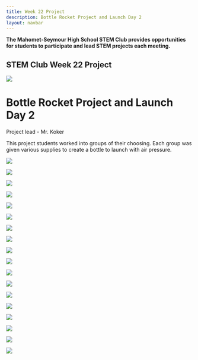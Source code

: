 ```yaml
---
title: Week 22 Project
description: Bottle Rocket Project and Launch Day 2
layout: navbar
---
```


**The Mahomet-Seymour High School STEM Club provides opportunities for students to participate and lead STEM projects each meeting.** 


## **STEM Club Week 22 Project**

![](images/STEMClubProjectWeek22A.jpeg)  

# **Bottle Rocket Project and Launch Day 2**

Project lead - Mr. Koker

                                                                                      

This project students worked into groups of their choosing.  Each group was given various supplies to create a bottle to launch with air pressure.  

![](images/STEMClubProjectWeek22B.jpeg) 

![](images/STEMClubProjectWeek22C.jpeg) 

![](images/STEMClubProjectWeek22D.jpeg) 

![](images/STEMClubProjectWeek22E.jpeg) 

![](images/STEMClubProjectWeek22F.jpeg) 

![](images/STEMClubProjectWeek22G.jpeg) 

![](images/STEMClubProjectWeek22H.jpeg) 

![](images/STEMClubProjectWeek22I.jpeg) 

![](images/STEMClubProjectWeek22J.jpeg) 

![](images/STEMClubProjectWeek22K.jpeg) 

![](images/STEMClubProjectWeek22L.jpeg) 

![](images/STEMClubProjectWeek22M.jpeg) 

![](images/STEMClubProjectWeek22N.jpeg) 

![](images/STEMClubProjectWeek22O.jpeg) 

![](images/STEMClubProjectWeek22P.jpeg) 

![](images/STEMClubProjectWeek22Q.jpeg) 

![](images/STEMClubProjectWeek22R.jpeg) 

![](images/STEMClubProjectWeek22S.jpeg) 
